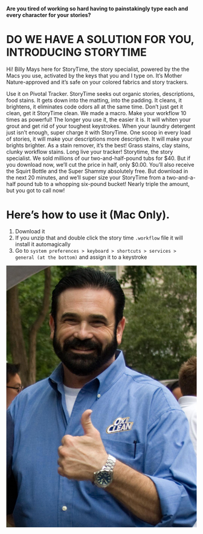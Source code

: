 #### Are you tired of working so hard having to painstakingly type each and every character for your stories?
# DO WE HAVE A SOLUTION FOR YOU, INTRODUCING STORYTIME

Hi! Billy Mays here for StoryTime, the story specialist, powered by the the Macs you use, 
activated by the keys that you and I type on. It’s Mother Nature-approved and it’s safe on 
your colored fabrics and story trackers. 

Use it on Pivotal Tracker. StoryTime seeks out organic stories, descriptions, food stains. It gets down 
into the matting, into the padding. It cleans, it brightens, it eliminates code odors all at the same time. Don’t just get it 
clean, get it StoryTime clean. 
We made a macro. Make your workflow 10 times as powerful! The longer you use it, the easier it is. It 
will whiten your grout and get rid of your toughest keystrokes. 
When your laundry detergent just isn’t enough, super charge it with StoryTime. One scoop 
in every load of stories, it will make your descriptions more descriptive. It will make your brights 
brighter. 
As a stain remover, it’s the best! Grass stains, clay stains, clunky workflow stains. Long live your tracker! 
Storytime, the story specialist. 
We sold millions of our two-and-half-pound tubs for $40. But if you download now, we’ll cut 
the price in half, only $0.00. You’ll also receive the Squirt Bottle and the Super 
Shammy absolutely free.
But download in the next 20 minutes, and we’ll super size your StoryTime from a two-and-a-half 
pound tub to a whopping six-pound bucket! Nearly triple the amount, but you got to call 
now! 

# Here’s how to use it (Mac Only).
1) Download it <br>
2) If you unzip that and double click the story time `.workflow` file it will install it automagically <br>
3) Go to `system preferences > keyboard > shortcuts > services > general (at the bottom)` and assign it to a keystroke


![Billy Mays here!](https://github.com/JordanICollier/story-time/blob/master/images/Billy_Mays_Portrait_Cropped.jpg)
